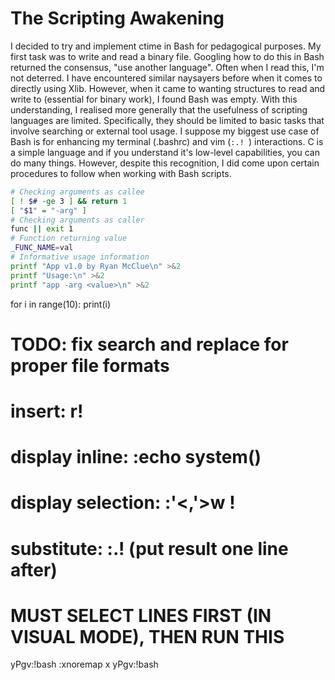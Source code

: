 # The Scripting Awakening
I decided to try and implement ctime in Bash for pedagogical purposes.
My first task was to write and read a binary file. Googling how to do this in Bash returned the consensus, "use another language". Often when I read this, I'm not deterred.
I have encountered similar naysayers before when it comes to directly using Xlib.
However, when it came to wanting structures to read and write to (essential for binary work), I found Bash was empty.
With this understanding, I realised more generally that the usefulness of scripting languages are limited. 
Specifically, they should be limited to basic tasks that involve searching or external tool usage.
I suppose my biggest use case of Bash is for enhancing my terminal (.bashrc) and vim (`:.! `) interactions.
C is a simple language and if you understand it's low-level capabilities, you can do many things.
However, despite this recognition, I did come upon certain procedures to follow when working with Bash scripts.
```bash
# Checking arguments as callee
[ ! $# -ge 3 ] && return 1
[ "$1" = "-arg" ]
# Checking arguments as caller
func || exit 1
# Function returning value
_FUNC_NAME=val
# Informative usage information
printf "App v1.0 by Ryan McClue\n" >&2
printf "Usage:\n" >&2
printf "app -arg <value>\n" >&2
```
for i in range(10):
  print(i)

# TODO: fix search and replace for proper file formats

# insert: r!<cmd>

# display inline: :echo system(<cmd>)
# display selection: :'<,'>w !<cmd>

# substitute:  :.!<cmd> (put result one line after)
# MUST SELECT LINES FIRST (IN VISUAL MODE), THEN RUN THIS
yPgv:!bash
:xnoremap x yPgv:!bash<CR>
